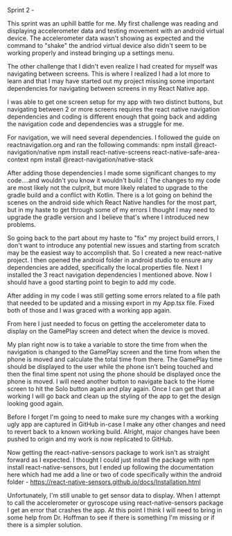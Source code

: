 Sprint 2 - 

This sprint was an uphill battle for me. My first challenge was reading and displaying accelerometer data and testing movement with an android virtual device. The accelerometer data wasn't showing as expected and the command to "shake" the andriod virtual device also didn't seem to be working properly and instead bringing up a settings menu.

The other challenge that I didn't even realize I had created for myself was navigating between screens. This is where I realized I had a lot more to learn and that I may have started out my project missing some important dependencies for navigating between screens in my React Native app. 

I was able to get one screen setup for my app with two distinct buttons, but navigating between 2 or more screens requires the react native navigation dependencies and coding is different enough that going back and adding the navigation code and dependencies was a struggle for me. 

For navigation, we will need several dependencies. I followed the guide on reactnavigation.org and ran the following commands:
	npm install @react-navigation/native
	npm install react-native-screens react-native-safe-area-context
	npm install @react-navigation/native-stack

After adding those dependencies I made some significant changes to my code....and wouldn't you know it wouldn't build :(
The changes to my code are most likely not the culprit, but more likely related to upgrade to the gradle build and a conflict with Kotlin. There is a lot going on behind the scenes on the android side which React Native handles for the most part, but in my haste to get through some of my errors I thought I may need to upgrade the gradle version and I believe that's where I introduced new problems. 

So going back to the part about my haste to "fix" my project build errors, I don't want to introduce any potential new issues and starting from scratch may be the easiest way to accomplish that. So I created a new react-native project. I then opened the android folder in android studio to ensure any dependencies are added, specifically the local.properties file. Next I installed the 3 react navigation dependencies I mentioned above. Now I should have a good starting point to begin to add my code.

After adding in my code I was still getting some errors related to a file path that needed to be updated and a missing export in my App.tsx file. Fixed both of those and I was graced with a working app again. 

From here I just needed to focus on getting the accelerometer data to display on the GamePlay screen and detect when the device is moved. 

My plan right now is to take a variable to store the time from when the navigation is changed to the GamePlay screen and the time from when the phone is moved and calculate the total time from there. The GamePlay time should be displayed to the user while the phone isn't being touched and then the final time spent not using the phone should be displayed once the phone is moved. I will need another button to navigate back to the Home screen to hit the Solo button again and play again. Once I can get that all working I will go back and clean up the styling of the app to get the design looking good again.

Before I forget I'm going to need to make sure my changes with a working ugly app are captured in GitHub in-case I make any other changes and need to revert back to a known working build. Alright, major changes have been pushed to origin and my work is now replicated to GitHub.

Now getting the react-native-sensors package to work isn't as straight forward as I expected. I thought I could just install the package with npm install react-native-sensors, but I ended up following the documentation here which had me add a line or two of code specifically within the android folder - https://react-native-sensors.github.io/docs/Installation.html

Unfortunately, I'm still unable to get sensor data to display. When I attempt to call the accelerometer or gyroscope using react-native-sensors package I get an error that crashes the app. At this point I think I will need to bring in some help from Dr. Hoffman to see if there is something I'm missing or if there is a simpler solution. 

